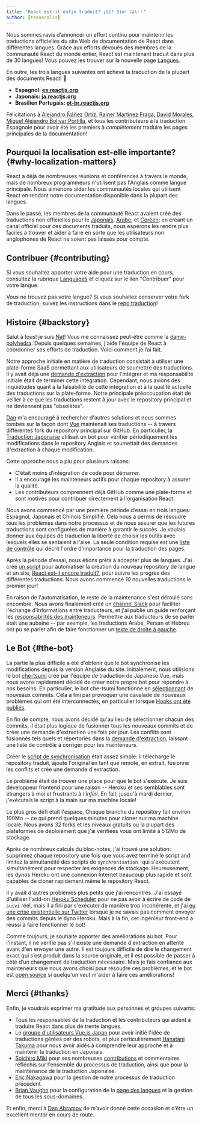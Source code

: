 ```yaml
---
title: "React est-il enfin traduit? ¡Sí! Sím! はい！"
author: [tesseralis]
---
```


Nous sommes ravis d’annoncer un effort continu pour maintenir les traductions officielles du site Web de documentation de React dans différentes langues. Grâce aux efforts dévoués des membres de la communauté React du monde entier, React est maintenant traduit dans plus de 30 langues! Vous pouvez les trouver sur la nouvelle page [Langues](/languages).

En outre, les trois langues suivantes ont achevé la traduction de la plupart des documents React! 🎉

* **Espagnol: [es.reactjs.org](https://es.reactjs.org)**
* **Japonais: [ja.reactjs.org](https://ja.reactjs.org)**
* **Brasilien Portugais: [pt-br.reactjs.org](https://pt-br.reactjs.org)**

Félicitations à [Alejandro Ñáñez Ortiz](https://github.com/alejandronanez), [Rainer Martínez Fraga](https://github.com/carburo), [David Morales](https://github.com/dmorales), [Miguel Alejandro Bolivar Portilla](https://github.com/Darking360), et tous les contributeurs à la traduction Espagnole pour avoir été les premiers à *complètement* traduire les pages principales de la documentation!

## Pourquoi la localisation est-elle importante? {#why-localization-matters}

React a déjà de nombreuses réunions et conférences à travers le monde, mais de nombreux programmeurs n'utilisent pas l'Anglais comme langue principale. Nous aimerions aider les communautés locales qui utilisent React en rendant notre documentation disponible dans la plupart des langues.

Dans le passé, les membres de la communauté React avaient créé des traductions non officielles pour le [Japonais](https://github.com/discountry/react), [Arabe](https://wiki.hsoub.com/React), et [Coréen](https://github.com/reactjs/ko.reactjs.org/issues/4); en créant un canal officiel pour ces documents traduits, nous espérons les rendre plus faciles à trouver et aider à faire en sorte que les utilisateurs non anglophones de React ne soient pas laissés pour compte.

## Contribuer {#contributing}

Si vous souhaitez apporter votre aide pour une traduction en cours, consultez la rubrique [Languages](/languages) et cliquez sur le lien "Contribuer" pour votre langue.

Vous ne trouvez pas votre langue? Si vous souhaitez conserver votre fork de traduction, suivez les instructions dans le [repo traduction](https://github.com/reactjs/reactjs.org-translation#starting-a-new-translation)!

## Histoire {#backstory}

Salut à tous! je suis [Nat](https://twitter.com/tesseralis)! Vous me connaissez peut-être comme la [dame-polyhedra](https://www.youtube.com/watch?v=Ew-UzGC8RqQ). Depuis quelques semaines, j'aide l'équipe de React à coordonner ses efforts de traduction. Voici comment je l’ai fait.

Notre approche initiale en matière de traduction consistait à utiliser une plate-forme SaaS permettant aux utilisateurs de soumettre des traductions. Il y avait déjà une [demande d'extraction](https://github.com/reactjs/reactjs.org/pull/873) pour l'intégrer et ma responsabilité initiale était de terminer cette intégration. Cependant, nous avions des inquiétudes quant à la faisabilité de cette intégration et à la qualité actuelle des traductions sur la plate-forme. Notre principale préoccupation était de veiller à ce que les traductions restent à jour avec le repository principal et ne deviennent pas "obsolètes".

[Dan](https://twitter.com/dan_abramov) m'a encouragé à rechercher d'autres solutions et nous sommes tombés sur la façon dont [Vue](https://vuejs.org) maintenait ses traductions -- à travers différentes fork du repository principal sur GitHub.  En particulier, la [Traduction Japonaise](https://jp.vuejs.org) utilisait un bot pour vérifier périodiquement les modifications dans le repository Anglais et soumettait des demandes d'extraction à chaque modification.

Cette approche nous a plu pour plusieurs raisons:

* C’était moins d’intégration de code pour démarrer.
* Il a encouragé les mainteneurs actifs pour chaque repository à assurer la qualité.
* Les contributeurs comprennent déjà GitHub comme une plate-forme et sont motivés pour contribuer directement à l'organisation React.

Nous avons commencé par une première période d’essai en trois langues: Espagnol, Japonais et Chinois Simplifié. Cela nous a permis de résoudre tous les problèmes dans notre processus et de nous assurer que les futures traductions sont configurées de manière à garantir le succès. Je voulais donner aux équipes de traduction la liberté de choisir les outils avec lesquels elles se sentaient à l'aise. La seule condition requise est une [liste de contrôle](https://github.com/reactjs/reactjs.org-translation/blob/master/PROGRESS.template.md) qui décrit l'ordre d'importance pour la traduction des pages. 

Après la période d’essai, nous étions prêts à accepter plus de langues. J'ai créé [un script](https://github.com/reactjs/reactjs.org-translation/blob/master/scripts/create.js) pour automatiser la création du nouveau repository de langue et un site, [React est-il encore traduit?](https://isreacttranslatedyet.com), pour suivre les progrès des différentes traductions. Nous avons commencé *10* nouvelles traductions le premier jour!

En raison de l'automatisation, le reste de la maintenance s'est déroulé sans encombre. Nous avons finalement créé un [channel Slack](https://rt-slack-invite.herokuapp.com) pour faciliter l'échange d'informations entre traducteurs, et j'ai publié un guide renforçant les [responsabilités des mainteneurs](https://github.com/reactjs/reactjs.org-translation/blob/master/maintainer-guide.md). Permettre aux traducteurs de se parler était une aubaine -- par exemple, les traductions Arabe, Persan et Hébreu ont pu se parler afin de faire fonctionner un [texte de droite à gauche](https://en.wikipedia.org/wiki/Right-to-left).

## Le Bot {#the-bot}

La partie la plus difficile a été d'obtenir que le bot synchronise les modifications depuis la version Anglaise du site. Initialement, nous utilisions le bot [che-tsumi](https://github.com/vuejs-jp/che-tsumi) créé par l'équipe de traduction de Japanese Vue, mais nous avons rapidement décidé de créer notre propre bot pour répondre à nos besoins. En particulier, le bot che-tsumi fonctionne en [sélectionnant](https://git-scm.com/docs/git-cherry-pick) de nouveaux commits. Cela a fini par provoquer une cavalade de nouveaux problèmes qui ont été interconnectés, en particulier lorsque [Hooks ont été publiés](/blog/2019/02/06/react-v16.8.0.html).

En fin de compte, nous avons décidé qu'au lieu de sélectionner chacun des commits, il était plus logique de fusionner tous les nouveaux commits et de créer une demande d'extraction une fois par jour. Les conflits sont fusionnés tels quels et répertoriés dans la [demande d'extraction](https://github.com/reactjs/pt-BR.reactjs.org/pull/114), laissant une liste de contrôle à corriger pour les mainteneurs.

Créer le [script de synchronisation](https://github.com/reactjs/reactjs.org-translation/blob/master/scripts/sync.js) était assez simple: il télécharge le repository traduit, ajoute l'original en tant que remote, en extrait, fusionne les conflits et crée une demande d'extraction.

Le problème était de trouver une place pour que le bot s'exécute. Je suis développeur frontend pour une raison -- Heroku et ses semblables sont étrangers à moi et frustrants à *l'infini*. En fait, jusqu'à mardi dernier, j'exécutais le script à la main sur ma machine locale!

Le plus gros défi était l'espace. Chaque branche du repository fait environ 100Mo -- ce qui prend quelques minutes pour cloner sur ma machine locale. Nous avons *32* forks et les niveaux gratuits ou la plupart des plateformes de déploiement que j'ai vérifiées vous ont limité à 512Mo de stockage. 

Après de nombreux calculs du bloc-notes, j'ai trouvé une solution: supprimez chaque repository une fois que vous avez terminé le script and limitez la simultanéité des scripts de `synchronisation ` qui s'exécutent simultanément pour respecter les exigences de stockage. Heureusement, les dynos Heroku ont une connexion Internet beaucoup plus rapide et sont capables de cloner rapidement même le repository React.

Il y avait d'autres problèmes plus petits que j'ai rencontrés. J'ai essayé d'utiliser l'add-on [Heroku Scheduler](https://elements.heroku.com/addons/scheduler) pour ne pas avoir à écrire de code de `suivi` réel, mais il a fini par s'exécuter de manière trop incohérente, et j'ai [eu une crise existentielle sur Twitter](https://twitter.com/tesseralis/status/1097387938088796160) lorsque je ne savais pas comment envoyer des commits depuis le dyno Heroku. Mais à la fin, cet ingénieur front-end a réussi à faire fonctionner le bot!

Comme toujours, je souhaite apporter des améliorations au bot. Pour l'instant, il ne vérifie pas s'il existe une demande d'extraction en attente avant d'en envoyer une autre. Il est toujours difficile de dire le changement exact qui s’est produit dans la source originale, et il est possible de passer à côté d’un changement de traduction nécessaire. Mais je fais confiance aux mainteneurs que nous avons choisi pour résoudre ces problèmes, et le bot est [open source](https://github.com/reactjs/reactjs.org-translation) si quelqu'un veut m'aider à faire ces améliorations!

## Merci {#thanks}

Enfin, je voudrais exprimer ma gratitude aux personnes et groupes suivants:

 * Tous les responsables de la traduction et les contributeurs qui aident à traduire React dans plus de trente langues.
 * Le [groupe d'utilisateurs Vue.js Japan](https://github.com/vuejs-jp) pour avoir initié l'idée de traductions gérées par des robots, et plus particulièrement [Hanatani Takuma](https://github.com/potato4d) pour nous avoir aidés à comprendre leur approche et à maintenir la traduction en Japonais.
 * [Soichiro Miki](https://github.com/smikitky) pour ses nombreuses [contributions](https://github.com/reactjs/reactjs.org/pull/1636) et commentaires réfléchis sur l'ensemble du processus de traduction, ainsi que pour la maintenance de la traduction Japonaise.
 * [Eric Nakagawa](https://github.com/ericnakagawa) pour la gestion de notre processus de traduction précédent.
 * [Brian Vaughn](https://github.com/bvaughn) pour la configuration de la [page des langues](/languages) et la gestion de tous les sous-domaines.

 Et enfin, merci à [Dan Abramov](https://twitter.com/dan_abramov) de m’avoir donné cette occasion et d’être un excellent mentor en cours de route.
